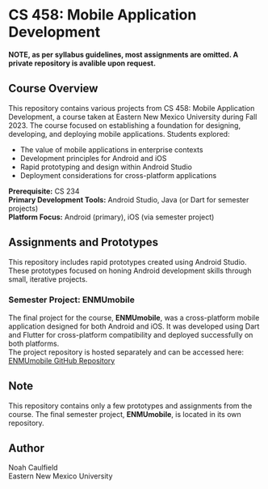 # CS 458: Mobile Application Development

**NOTE, as per syllabus guidelines, most assignments are omitted. A private repository is avalible upon request.**

## Course Overview
This repository contains various projects from CS 458: Mobile Application Development, a course taken at Eastern New Mexico University during Fall 2023. The course focused on establishing a foundation for designing, developing, and deploying mobile applications. Students explored:
- The value of mobile applications in enterprise contexts
- Development principles for Android and iOS
- Rapid prototyping and design within Android Studio
- Deployment considerations for cross-platform applications

**Prerequisite:** CS 234  
**Primary Development Tools:** Android Studio, Java (or Dart for semester projects)  
**Platform Focus:** Android (primary), iOS (via semester project)  

## Assignments and Prototypes
This repository includes rapid prototypes created using Android Studio. These prototypes focused on honing Android development skills through small, iterative projects.

### Semester Project: ENMUmobile
The final project for the course, **ENMUmobile**, was a cross-platform mobile application designed for both Android and iOS. It was developed using Dart and Flutter for cross-platform compatibility and deployed successfully on both platforms.  
The project repository is hosted separately and can be accessed here:  
[ENMUmobile GitHub Repository](https://github.com/nwc6624/ENMU_CS_458_Semester_Project)

## Note
This repository contains only a few prototypes and assignments from the course. The final semester project, **ENMUmobile**, is located in its own repository.



## Author
Noah Caulfield  
Eastern New Mexico University  
